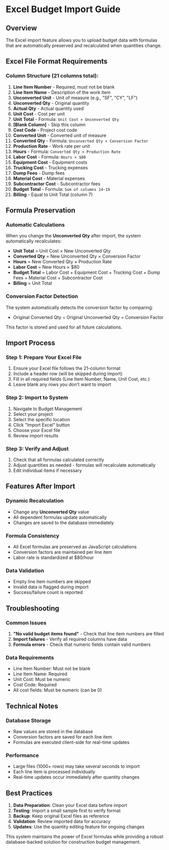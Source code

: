 # Excel Budget Import Guide

## Overview
The Excel import feature allows you to upload budget data with formulas that are automatically preserved and recalculated when quantities change.

## Excel File Format Requirements

### Column Structure (21 columns total):
1. **Line Item Number** - Required, must not be blank
2. **Line Item Name** - Description of the work item
3. **Unconverted Unit** - Unit of measure (e.g., "SF", "CY", "LF")
4. **Unconverted Qty** - Original quantity
5. **Actual Qty** - Actual quantity used
6. **Unit Cost** - Cost per unit
7. **Unit Total** - Formula: `Unit Cost × Unconverted Qty`
8. **[Blank Column]** - Skip this column
9. **Cost Code** - Project cost code
10. **Converted Unit** - Converted unit of measure
11. **Converted Qty** - Formula: `Unconverted Qty × Conversion Factor`
12. **Production Rate** - Work rate per unit
13. **Hours** - Formula: `Converted Qty × Production Rate`
14. **Labor Cost** - Formula: `Hours × $80`
15. **Equipment Cost** - Equipment costs
16. **Trucking Cost** - Trucking expenses
17. **Dump Fees** - Dump fees
18. **Material Cost** - Material expenses
19. **Subcontractor Cost** - Subcontractor fees
20. **Budget Total** - Formula: `Sum of columns 14-19`
21. **Billing** - Equal to Unit Total (column 7)

## Formula Preservation

### Automatic Calculations
When you change the **Unconverted Qty** after import, the system automatically recalculates:
- **Unit Total** = Unit Cost × New Unconverted Qty
- **Converted Qty** = New Unconverted Qty × Conversion Factor
- **Hours** = New Converted Qty × Production Rate
- **Labor Cost** = New Hours × $80
- **Budget Total** = Labor Cost + Equipment Cost + Trucking Cost + Dump Fees + Material Cost + Subcontractor Cost
- **Billing** = Unit Total

### Conversion Factor Detection
The system automatically detects the conversion factor by comparing:
- Original Converted Qty ÷ Original Unconverted Qty = Conversion Factor

This factor is stored and used for all future calculations.

## Import Process

### Step 1: Prepare Your Excel File
1. Ensure your Excel file follows the 21-column format
2. Include a header row (will be skipped during import)
3. Fill in all required fields (Line Item Number, Name, Unit Cost, etc.)
4. Leave blank any rows you don't want to import

### Step 2: Import to System
1. Navigate to Budget Management
2. Select your project
3. Select the specific location
4. Click "Import Excel" button
5. Choose your Excel file
6. Review import results

### Step 3: Verify and Adjust
1. Check that all formulas calculated correctly
2. Adjust quantities as needed - formulas will recalculate automatically
3. Edit individual items if necessary

## Features After Import

### Dynamic Recalculation
- Change any **Unconverted Qty** value
- All dependent formulas update automatically
- Changes are saved to the database immediately

### Formula Consistency
- All Excel formulas are preserved as JavaScript calculations
- Conversion factors are maintained per line item
- Labor rate is standardized at $80/hour

### Data Validation
- Empty line item numbers are skipped
- Invalid data is flagged during import
- Success/failure count is reported

## Troubleshooting

### Common Issues
1. **"No valid budget items found"** - Check that line item numbers are filled
2. **Import failures** - Verify all required columns have data
3. **Formula errors** - Check that numeric fields contain valid numbers

### Data Requirements
- Line Item Number: Must not be blank
- Line Item Name: Required
- Unit Cost: Must be numeric
- Cost Code: Required
- All cost fields: Must be numeric (can be 0)

## Technical Notes

### Database Storage
- Raw values are stored in the database
- Conversion factors are saved for each line item
- Formulas are executed client-side for real-time updates

### Performance
- Large files (1000+ rows) may take several seconds to import
- Each line item is processed individually
- Real-time updates occur immediately after quantity changes

## Best Practices

1. **Data Preparation**: Clean your Excel data before import
2. **Testing**: Import a small sample first to verify format
3. **Backup**: Keep original Excel files as reference
4. **Validation**: Review imported data for accuracy
5. **Updates**: Use the quantity editing feature for ongoing changes

This system maintains the power of Excel formulas while providing a robust database-backed solution for construction budget management.